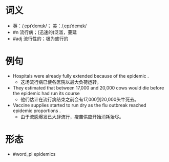 # 词义
- 英：/ˌepɪˈdemɪk/； 美：/ˌepɪˈdemɪk/
- #n 流行病；(迅速的)泛滥，蔓延
- #adj 流行性的；极为盛行的
# 例句
- Hospitals were already fully extended because of the epidemic .
	- 这场流行病已使各医院以最大负荷运转。
- They estimated that between 17,000 and 20,000 cows would die before the epidemic had run its course
	- 他们估计在流行病结束之前会有17,000到20,000头牛死去。
- Vaccine supplies started to run dry as the flu outbreak reached epidemic proportions .
	- 由于流感爆发已大肆流行，疫苗供应开始消耗殆尽。
# 形态
- #word_pl epidemics
